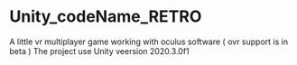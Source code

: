 # Unity_codeName_RETRO
 
A little vr multiplayer game working with oculus software ( ovr support is in beta )
The project use Unity veersion 2020.3.0f1
